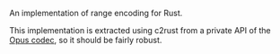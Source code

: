 An implementation of range encoding for Rust.

This implementation is extracted using c2rust from a private API of the [Opus codec](https://github.com/xiph/opus/blob/master/celt/), so it should be fairly robust.
